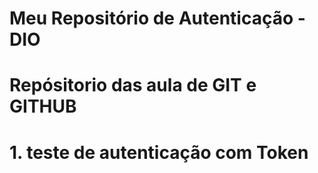 # Meu Repositório de Autenticação - DIO

# Repósitorio das aula de GIT e GITHUB

# 1. teste de autenticação com Token